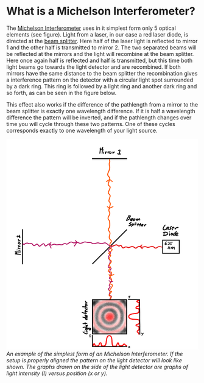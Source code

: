 # What is a Michelson Interferometer?

The [Michelson Interferometer](https://en.wikipedia.org/wiki/Michelson_interferometer) uses in it simplest form only 5 optical elements (see figure). Light from a laser, in our case a red laser diode, is directed at the [beam splitter](https://en.wikipedia.org/wiki/Beam_splitter). Here half of the laser light is reflected to mirror 1 and the other half is transmitted to mirror 2. The two separated beams will be reflected at the mirrors and the light will recombine at the beam splitter. Here once again half is reflected and half is transmitted, but this time both light beams go towards the light detector and are recombined. If both mirrors have the same distance to the beam splitter the recombination gives a interference pattern on the detector with a circular light spot surrounded by a dark ring. This ring is followed by a light ring and another dark ring and so forth, as can be seen in the figure below.

This effect also works if the difference of the pathlength from a mirror to the beam splitter is exactly one wavelength difference. If it is half a wavelength difference the pattern will be inverted, and if the pathlength changes over time you will cycle through these two patterns. One of these cycles corresponds exactly to one wavelength of your light source.

![Alt text](../images/M_Interferometer2.png)
*An example of the simplest form of an Michelson Interferometer. If the setup is properly aligned the pattern on the light detector will look like shown. The graphs drawn on the side of the light detector are graphs of light intensity (I) versus position (x or y).*

